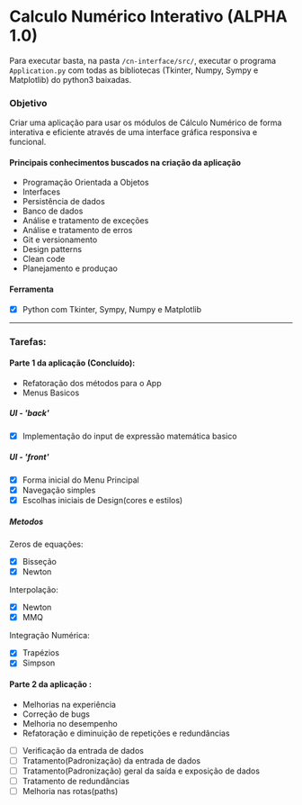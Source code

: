 # **Calculo Numérico Interativo (ALPHA 1.0)**

Para executar basta, na pasta `/cn-interface/src/`, executar o programa ` Application.py` com todas as bibliotecas (Tkinter, Numpy, Sympy e Matplotlib) do python3 baixadas.


### Objetivo
Criar uma aplicação para usar os módulos de Cálculo Numérico de forma interativa e eficiente através de uma interface gráfica responsiva e funcional.

#### Principais conhecimentos buscados na criação da aplicação
- Programação Orientada a Objetos
- Interfaces
- Persistência de dados
- Banco de dados
- Análise e tratamento de exceções
- Análise e tratamento de erros
- Git e versionamento
- Design patterns
- Clean code
- Planejamento e produçao

#### Ferramenta
- [x] Python com Tkinter, Sympy, Numpy e Matplotlib

----------- 

###  **Tarefas:**
#### Parte 1 da aplicação (Concluído): 
- Refatoração dos métodos para o App
- Menus Basicos

##### UI - 'back'
- [x] Implementação do input de expressão matemática basico

##### UI - 'front'
- [x] Forma inicial do Menu Principal
- [x] Navegação simples
- [x] Escolhas iniciais de Design(cores e estilos)

##### Metodos
Zeros de equações:
- [x] Bisseção
- [x] Newton

Interpolação:
- [x] Newton
- [x] MMQ

Integração Numérica:
- [x] Trapézios
- [x] Simpson

#### Parte 2 da aplicação : 
- Melhorias na experiência
- Correção de bugs
- Melhoria no desempenho
- Refatoração e diminuição de repetições e redundâncias

- [ ] Verificação da entrada de dados
- [ ] Tratamento(Padronização) da entrada de dados 
- [ ] Tratamento(Padronização) geral da saída e exposição de dados
- [ ] Tratamento de redundâncias
- [ ] Melhoria nas rotas(paths)

